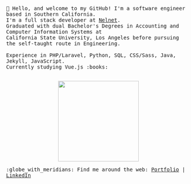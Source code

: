 
<samp>  
👋 Hello, and welcome to my GitHub! I'm a software engineer based in Southern California.
  <br>I'm a full stack developer at <a href="https://www.nelnet.com/welcome">Nelnet</a>.
  <br> Graduated with dual Bachelor's Degrees in Accounting and Computer Information Systems at
  <br> California State University, Los Angeles before pursuing the self-taught route in Engineering.
  <br>
  <br> Experience in PHP/Laravel, Python, SQL, CSS/Sass, Java, Jekyll, JavaScript.
  <br> Currently studying Vue.js :books:<br><br>
  <p align="center">
  <img src="https://media.giphy.com/media/yALcFbrKshfoY/giphy.gif" width="220px">
  </p>
:globe_with_meridians: Find me around the web: <a href="https://alyssabenipayo.netlify.app/">Portfolio</a> | <a href="https://www.linkedin.com/in/alyssabenipayo/">LinkedIn</a>
</samp>  
